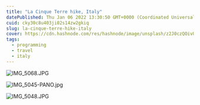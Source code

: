 ```yaml
---
title: "La Cinque Terre hike, Italy"
datePublished: Thu Jan 06 2022 13:30:50 GMT+0000 (Coordinated Universal Time)
cuid: cky30c8u403ji02s14zw2gkiq
slug: la-cinque-terre-hike-italy
cover: https://cdn.hashnode.com/res/hashnode/image/unsplash/z2J0czQOivU/upload/v1641908056690/9qe4-PwHT.jpeg
tags:
  - programming
  - travel
  - italy
---
```


![IMG_5068.JPG](https://cdn.hashnode.com/res/hashnode/image/upload/v1641475827368/TKyyn14f-.jpeg)

![IMG_5045-PANO.jpg](https://cdn.hashnode.com/res/hashnode/image/upload/v1641475794250/oJqxKHNMVv.jpeg)

![IMG_5048.JPG](https://cdn.hashnode.com/res/hashnode/image/upload/v1641475792152/TAB4uOw3J.jpeg)
